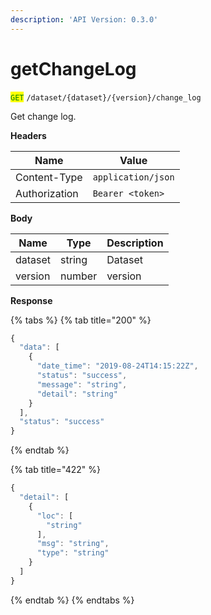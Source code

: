 ```yaml
---
description: 'API Version: 0.3.0'
---
```


# getChangeLog

<mark style="color:green;">`GET`</mark> `/dataset/{dataset}/{version}/change_log`

Get change log.

**Headers**

| Name          | Value              |
| ------------- | ------------------ |
| Content-Type  | `application/json` |
| Authorization | `Bearer <token>`   |

**Body**

| Name    | Type   | Description |
| ------- | ------ | ----------- |
| dataset | string | Dataset     |
| version | number | version     |

**Response**

{% tabs %}
{% tab title="200" %}
```javascript
{
  "data": [
    {
      "date_time": "2019-08-24T14:15:22Z",
      "status": "success",
      "message": "string",
      "detail": "string"
    }
  ],
  "status": "success"
}
```
{% endtab %}

{% tab title="422" %}
```javascript
{
  "detail": [
    {
      "loc": [
        "string"
      ],
      "msg": "string",
      "type": "string"
    }
  ]
}
```
{% endtab %}
{% endtabs %}
